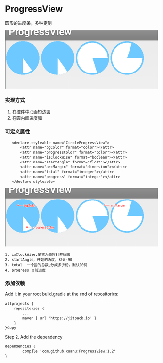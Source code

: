 # ProgressView
圆形的进度条，多种定制

![image](https://github.com/xuanu/ProgressView/raw/master/screenshots/QQ截图20170321112255.png)

### 实现方式
1. 在控件中心画短边圆
2. 在圆内画进度弧

### 可定义属性
 ```
    <declare-styleable name="CircleProgressView">
        <attr name="bgColor" format="color"></attr>
        <attr name="progressColor" format="color"></attr>
        <attr name="isClockWise" format="boolean"></attr>
        <attr name="startAngle" format="float"></attr>
        <attr name="arcMargin" format="dimension"></attr>
        <attr name="total" format="integer"></attr>
        <attr name="progress" format="integer"></attr>
    </declare-styleable>
 ```
 ![image](https://github.com/xuanu/ProgressView/raw/master/screenshots/QQ截图20170321112255_PxCook.png)
 ```
 1. isClockWise,是否为顺时针开始画
 2. startAngle，开始的角度，默认-90
 3. total  一个圆的总数,分成多少份，默认10份
 4. progress 当前进度
 ```


### 添加依赖
 Add it in your root build.gradle at the end of repositories:

 	allprojects {
 		repositories {
 			...
 			maven { url 'https://jitpack.io' }
 		}
 	}Copy
 Step 2. Add the dependency

 	dependencies {
 	        compile 'com.github.xuanu:ProgressView:1.2'
 	}



